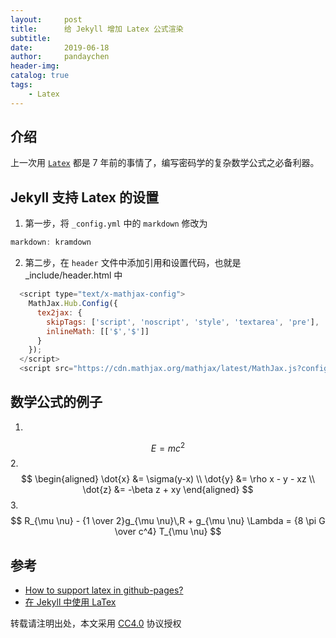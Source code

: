```yaml
---
layout:     post
title:      给 Jekyll 增加 Latex 公式渲染
subtitle:
date:       2019-06-18
author:     pandaychen
header-img:
catalog: true
tags:
    - Latex
---
```


##  介绍
上一次用 [`Latex`](https://zh.wikipedia.org/wiki/LaTeX) 都是 7 年前的事情了，编写密码学的复杂数学公式之必备利器。

##  Jekyll 支持 Latex 的设置

1.  第一步，将 `_config.yml` 中的 `markdown` 修改为
``` js
markdown: kramdown
```
2. 第二步，在 `header` 文件中添加引用和设置代码，也就是_include/header.html 中
``` js
  <script type="text/x-mathjax-config">
    MathJax.Hub.Config({
      tex2jax: {
        skipTags: ['script', 'noscript', 'style', 'textarea', 'pre'],
        inlineMath: [['$','$']]
      }
    });
  </script>
  <script src="https://cdn.mathjax.org/mathjax/latest/MathJax.js?config=TeX-AMS-MML_HTMLorMML" type="text/javascript"></script>
```

##  数学公式的例子
1.
$$E=mc^2$$
2.
$$
\begin{aligned} \dot{x} &= \sigma(y-x) \\
\dot{y} &= \rho x - y - xz \\
\dot{z} &= -\beta z + xy \end{aligned}
$$
3.
$$
R_{\mu \nu} - {1 \over 2}g_{\mu \nu}\,R + g_{\mu \nu} \Lambda
= {8 \pi G \over c^4} T_{\mu \nu}
$$

##  参考
-   [How to support latex in github-pages?](https://stackoverflow.com/questions/26275645/how-to-support-latex-in-github-pages)
-   [在 Jekyll 中使用 LaTex](https://lloyar.github.io/2018/10/08/mathjax-in-jekyll.html)

转载请注明出处，本文采用 [CC4.0](http://creativecommons.org/licenses/by-nc-nd/4.0/) 协议授权